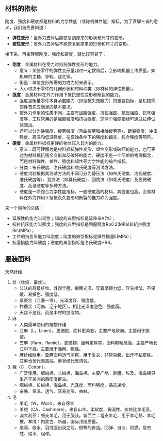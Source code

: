 
## 材料的指标

刚度、强度和硬度都是材料的力学性能（或称机械性能）指标，为了理解三者的意义，我们首先要知道：
- **弹性变形**：当外力去掉后能恢复到原来的形状和尺寸的变形。
- **塑性变形**：当外力去掉后不能恢复到原来的形状和尺寸的变形。

接下来，再来理解刚度、强度和硬度，就比较容易了：
- **刚度**：金属材料在受力时抵抗弹性变形的能力。
  - 意义：某些零件的弹性变形量超过一定数值后，会影响机器工作质量，如机床的主轴、导轨、丝杠等。
  - 衡量：单位变形所需的力或力矩来表示，
  - 大小取决于零件的几何形状和材料种类（即材料的弹性模量）。
- **强度**：金属材料在外力作用下抵抗塑性变形和断裂的能力。
  - 强度是衡量零件本身承载能力（即抵抗失效能力）的重要指标，是机械零部件首先应满足的基本要求。
  - 按外力作用的性质不同，主要有屈服强度、抗拉强度、抗压强度、抗弯强度等，工程常用的是屈服强度和抗拉强度，这两个强度指标可通过拉伸试验测出。
  - 还可以分为静强度、疲劳强度（弯曲疲劳和接触疲劳等）、断裂强度、冲击强度、高温和低温强度、在腐蚀条件下的强度和蠕变、胶合强度等项目。
- **硬度**：金属材料抵抗更硬的物体压入其内的能力。
  - 意义：既可理解为是材料抵抗弹性变形、塑性变形或破坏的能力，也可表述为材料抵抗残余变形和反破坏的能力。硬度不是一个简单的物理概念，而是材料弹性、塑性、强度和韧性等力学性能的综合指标。
  - 分类：布氏硬度、洛氏硬度和维氏硬度等测试方法。
  - 硬度试验根据其测试方法的不同可分为静压法（如布氏硬度、洛氏硬度、维氏硬度等）、划痕法（如莫氏硬度）、回跳法（如肖氏硬度）及显微硬度、高温硬度等多种方法。
  - 硬度是一项综合力学性能指标，一般硬度高的材料，其强度也高。金属材料在外力作用下抵抗永久变形和断裂的能力称为强度。


来一个简单的总结：
- 延展性的能力叫韧性；韧度的典型指标是延伸率A(%)；
- 抗拉抗压能力叫强度；强度的典型指标是屈服强度Rp0.2(MPa)和抗拉强度Rm(MPa)；
- 工件的抗变形能力叫刚度；刚度的典型指标是弹性模量E(MPa)；
- 抗磨损能力叫硬度；硬度的典型指标是洛氏硬度HRB。


## 服装面料

天然纤维
1. 丝（丝绸、蚕丝）。
    - 公认的高级纤维。外观华丽、缎面光泽、穿着摩擦力低、容易褶皱、不保暖、易掉色、强度低。
    - 桑蚕丝（江浙一带）。光泽度好、强度低。
    - 柞蚕丝（河南、辽宁地区）。相比光泽度逊色、强度高。
    - 天丝不是丝，而是木材的提取物。
2. 麻
    - 人类最早使用的植物纤维
    - 亚麻（L，Linen）。更细腻，面料更柔软，主要产地欧洲。主要用于服装。
    - 苎麻（Ram，Ramie）。更坚韧，面料更厚实，面料颗粒感强，主要产地长江中下游。主要用于渔网、帐篷。
    - 麻纤维耐用。亚麻面料透气清爽，用于夏衣，非常易皱，出汗不粘皮肤。亚麻也曾代表高端。麻曾经代表清贫。
3. 棉（C，Cotton）。
    - 广泛使用。细绒棉、长绒棉、海岛棉。主要产地：新疆、埃及。海岛棉只生产于美洲的西印度群岛。
    - 细绒棉、长绒棉、海岛棉。光泽度、面料强度、品质递增。
    - 亲肤、保温、透气、容易变形、虫蛀。
4. 毛
    - 羊毛（W，Wool）。来自绵羊
    - 羊绒（CA，Cashmere）。来自山羊。柔软度、保温性、价格比羊毛高。
    - 澳大利亚：细支羊毛，用于服装。新西兰：粗支羊毛，用于羊毛毯、羊毛被。羊绒：内蒙古、新疆，国际顶级质量。
    - 聚温、吸水。羽绒服出现之前，御寒的首选。回弹、自洁、阻燃。易虫蛀、缩水、起球。
